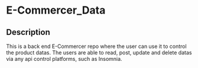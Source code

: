 # E-Commercer_Data

## Description

This is a back end E-Commercer repo where the user can use it to control the product datas. The users are able to read, post, update and delete datas via any api control platforms, such as Insomnia.